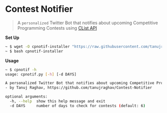 # Contest Notifier

> A `personalized` Twitter Bot that notifies about upcoming Competitive Programming Contests using [CList API](https://clist.by)


**Set Up**

```bash
~ $ wget -O cpnotif-installer "https://raw.githubusercontent.com/tanujraghav/Contest-Notifier/master/install.sh"
~ $ bash cpnotif-installer
```

**Usage**

```bash
~ $ cpnotif -h
usage: cpnotif.py [-h] [-d DAYS]

A personalized Twitter Bot that notifies about upcoming Competitive Programming Contests using CList API
- by Tanuj Raghav, https://github.com/tanujraghav/Contest-Notifier

optional arguments:
  -h, --help  show this help message and exit
  -d DAYS     number of days to check for contests (default: 6)
```
